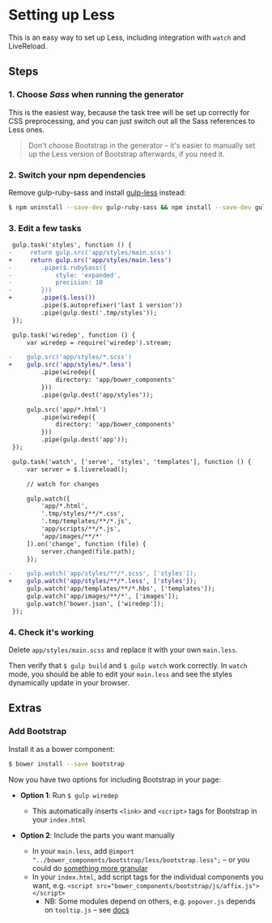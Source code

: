 # Setting up Less

This is an easy way to set up Less, including integration with `watch` and LiveReload.


## Steps

### 1. Choose *Sass* when running the generator

This is the easiest way, because the task tree will be set up correctly for CSS preprocessing, and you can just switch out all the Sass references to Less ones.

> Don't choose Bootstrap in the generator – it's easier to manually set up the Less version of Bootstrap afterwards, if you need it.

### 2. Switch your npm dependencies

Remove gulp-ruby-sass and install [gulp-less](https://github.com/plus3network/gulp-less) instead:

```sh
$ npm uninstall --save-dev gulp-ruby-sass && npm install --save-dev gulp-less
```

### 3. Edit a few tasks

```diff
 gulp.task('styles', function () {
-     return gulp.src('app/styles/main.scss')
+     return gulp.src('app/styles/main.less')
-        .pipe($.rubySass({
-            style: 'expanded',
-            precision: 10
-        }))
+        .pipe($.less())
         .pipe($.autoprefixer('last 1 version'))
         .pipe(gulp.dest('.tmp/styles'));
 });
```

```diff
 gulp.task('wiredep', function () {
     var wiredep = require('wiredep').stream;

-    gulp.src('app/styles/*.scss')
+    gulp.src('app/styles/*.less')
         .pipe(wiredep({
             directory: 'app/bower_components'
         }))
         .pipe(gulp.dest('app/styles'));

     gulp.src('app/*.html')
         .pipe(wiredep({
             directory: 'app/bower_components'
         }))
         .pipe(gulp.dest('app'));
 });
```

```diff
 gulp.task('watch', ['serve', 'styles', 'templates'], function () {
     var server = $.livereload();

     // watch for changes

     gulp.watch([
         'app/*.html',
         '.tmp/styles/**/*.css',
         '.tmp/templates/**/*.js',
         'app/scripts/**/*.js',
         'app/images/**/*'
     ]).on('change', function (file) {
         server.changed(file.path);
     });

-    gulp.watch('app/styles/**/*.scss', ['styles']);
+    gulp.watch('app/styles/**/*.less', ['styles']);
     gulp.watch('app/templates/**/*.hbs', ['templates']);
     gulp.watch('app/images/**/*', ['images']);
     gulp.watch('bower.json', ['wiredep']);
 });
```


### 4. Check it's working

Delete `app/styles/main.scss` and replace it with your own `main.less`.

Then verify that `$ gulp build` and `$ gulp watch` work correctly. In `watch` mode, you should be able to edit your `main.less` and see the styles dynamically update in your browser.


## Extras

### Add Bootstrap

Install it as a bower component:

```sh
$ bower install --save bootstrap
```

Now you have two options for including Bootstrap in your page:

- **Option 1**: Run `$ gulp wiredep`
  - This automatically inserts `<link>` and `<script>` tags for Bootstrap in your `index.html`

- **Option 2**: Include the parts you want manually
  - In your `main.less`, add `@import "../bower_components/bootstrap/less/bootstrap.less";` – or you could do [something more granular](http://www.helloerik.com/bootstrap-3-less-workflow-tutorial)
  - In your `index.html`, add script tags for the individual components you want, e.g. `<script src="bower_components/bootstrap/js/affix.js"></script>`
    - NB: Some modules depend on others, e.g. `popover.js` depends on `tooltip.js` – see [docs](http://getbootstrap.com/javascript/)
